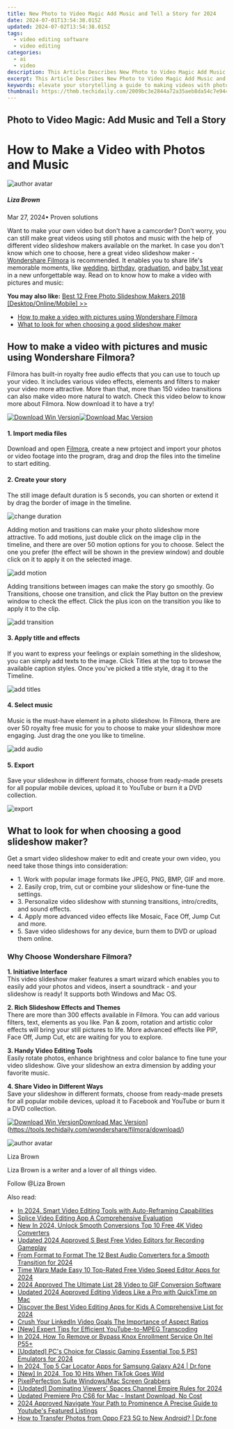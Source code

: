 ```yaml
---
title: New Photo to Video Magic Add Music and Tell a Story for 2024
date: 2024-07-01T13:54:38.015Z
updated: 2024-07-02T13:54:38.015Z
tags: 
  - video editing software
  - video editing
categories: 
  - ai
  - video
description: This Article Describes New Photo to Video Magic Add Music and Tell a Story for 2024
excerpt: This Article Describes New Photo to Video Magic Add Music and Tell a Story for 2024
keywords: elevate your storytelling a guide to making videos with photos and music,best photo music video makers for all users,ai animation best photo music video makers for all users,top picks easy video editors for photos and music,how to make a video with photos and music,top rated video creators for photos and music,photo to video magic add music and tell a story
thumbnail: https://thmb.techidaily.com/2009bc3e2844a72a35aeb8da54c7e944a8b3e4812872b9ea8cbcc32ac61bea57.jpg
---
```


## Photo to Video Magic: Add Music and Tell a Story

# How to Make a Video with Photos and Music

![author avatar](https://lh5.googleusercontent.com/-AIMmjowaFs4/AAAAAAAAAAI/AAAAAAAAABc/Y5UmwDaI7HU/s250-c-k/photo.jpg)

##### Liza Brown

 Mar 27, 2024• Proven solutions

Want to make your own video but don't have a camcorder? Don't worry, you can still make great videos using still photos and music with the help of different video slideshow makers available on the market. In case you don't know which one to choose, here a great video slideshow maker - [Wondershare Filmora](https://tools.techidaily.com/wondershare/filmora/download/) is recommended. It enables you to share life's memorable moments, like [wedding](https://tools.techidaily.com/wondershare/filmora/download/), [birthday,](https://tools.techidaily.com/wondershare/filmora/download/) [graduation](https://tools.techidaily.com/wondershare/filmora/download/), and [baby 1st year](https://tools.techidaily.com/wondershare/filmora/download/) in a new unforgettable way. Read on to know how to make a video with pictures and music:

**You may also like:** [Best 12 Free Photo Slideshow Makers 2018 \[Desktop/Online/Mobile\] >>](https://tools.techidaily.com/wondershare/filmora/download/)

* [How to make a video with pictures using Wondershare Filmora](#part1)
* [What to look for when choosing a good slideshow maker](#part2)

## How to make a video with pictures and music using Wondershare Filmora?

Filmora has built-in royalty free audio effects that you can use to touch up your video. It includes various video effects, elements and filters to maker your video more attractive. More than that, more than 150 video transitions can also make video more natural to watch. Check this video below to know more about Filmora. Now download it to have a try!

[![Download Win Version](https://images.wondershare.com/filmora/guide/download-btn-win.jpg)](https://tools.techidaily.com/wondershare/filmora/download/)[![Download Mac Version](https://images.wondershare.com/filmora/guide/download-btn-mac.jpg)](https://tools.techidaily.com/wondershare/filmora/download/)

#### 1\. Import media files

Download and open [Filmora](https://tools.techidaily.com/wondershare/filmora/download/), create a new prtoject and import your photos or video footage into the program, drag and drop the files into the timeline to start editing.

#### 2\. Create your story

The still image default duration is 5 seconds, you can shorten or extend it by drag the border of image in the timeline.

![change duration](https://images.wondershare.com/filmora/article-images/drag-slideshow-9.jpg)

Adding motion and trasitions can make your photo slideshow more attractive. To add motions, just double click on the image clip in the timeline, and there are over 50 motion options for you to choose. Select the one you prefer (the effect will be shown in the preview window) and double click on it to apply it on the selected image.

![add motion](https://images.wondershare.com/filmora/guide/apply-motions-to-overlays-win.jpg)

Adding transitions between images can make the story go smoothly. Go Transitions, choose one transition, and click the Play button on the preview window to check the effect. Click the plus icon on the transition you like to apply it to the clip.

![add transition](https://images.wondershare.com/filmora/article-images/add-transition-9.jpg)

#### 3\. Apply title and effects

If you want to express your feelings or explain something in the slideshow, you can simply add texts to the image. Click Titles at the top to browse the available caption styles. Once you've picked a title style, drag it to the Timeline.

![add titles](https://images.wondershare.com/filmora/article-images/add-titles-9.jpg)

#### 4\. Select music

Music is the must-have element in a photo slideshow. In Filmora, there are over 50 royalty free music for you to choose to make your slideshow more engaging. Just drag the one you like to timeline.

![add audio](https://images.wondershare.com/filmora/article-images/add-audio-9.jpg)

#### 5\. Export

Save your slideshow in different formats, choose from ready-made presets for all popular mobile devices, upload it to YouTube or burn it a DVD collection.

![export](https://images.wondershare.com/filmora/guide/export-9-win.jpg)

## What to look for when choosing a good slideshow maker?

Get a smart video slideshow maker to edit and create your own video, you need take those things into consideration:

* 1\. Work with popular image formats like JPEG, PNG, BMP, GIF and more.
* 2\. Easily crop, trim, cut or combine your slideshow or fine-tune the settings.
* 3\. Personalize video slideshow with stunning transitions, intro/credits, and sound effects.
* 4\. Apply more advanced video effects like Mosaic, Face Off, Jump Cut and more.
* 5\. Save video slideshows for any device, burn them to DVD or upload them online.

### Why Choose Wondershare Filmora?

**1\. Initiative Interface**  
This video slideshow maker features a smart wizard which enables you to easily add your photos and videos, insert a soundtrack - and your slideshow is ready! It supports both Windows and Mac OS.

**2\. Rich Slideshow Effects and Themes**  
There are more than 300 effects available in Filmora. You can add various filters, text, elements as you like. Pan & zoom, rotation and artistic color effects will bring your still pictures to life. More advanced effects like PIP, Face Off, Jump Cut, etc are waiting for you to explore.

**3\. Handy Video Editing Tools**  
Easily rotate photos, enhance brightness and color balance to fine tune your video slideshow. Give your slideshow an extra dimension by adding your favorite music.

**4\. Share Video in Different Ways**  
Save your slideshow in different formats, choose from ready-made presets for all popular mobile devices, upload it to Facebook and YouTube or burn it a DVD collection.

[![Download Win Version](https://images.wondershare.com/filmora/guide/download-btn-win.jpg)](https://tools.techidaily.com/wondershare/filmora/download/)[Download Mac Version](https://images.wondershare.com/filmora/guide/download-btn-mac.jpg)](https://tools.techidaily.com/wondershare/filmora/download/)

![author avatar](https://lh5.googleusercontent.com/-AIMmjowaFs4/AAAAAAAAAAI/AAAAAAAAABc/Y5UmwDaI7HU/s250-c-k/photo.jpg)

Liza Brown

Liza Brown is a writer and a lover of all things video.

Follow @Liza Brown

<span class="atpl-alsoreadstyle">Also read:</span>
<div><ul>
<li><a href="https://video-ai-editor.techidaily.com/in-2024-smart-video-editing-tools-with-auto-reframing-capabilities/"><u>In 2024, Smart Video Editing Tools with Auto-Reframing Capabilities</u></a></li>
<li><a href="https://video-ai-editor.techidaily.com/splice-video-editing-app-a-comprehensive-evaluation/"><u>Splice Video Editing App A Comprehensive Evaluation</u></a></li>
<li><a href="https://video-ai-editor.techidaily.com/new-in-2024-unlock-smooth-conversions-top-10-free-4k-video-converters/"><u>New In 2024, Unlock Smooth Conversions Top 10 Free 4K Video Converters</u></a></li>
<li><a href="https://video-ai-editor.techidaily.com/updated-2024-approved-s-best-free-video-editors-for-recording-gameplay/"><u>Updated 2024 Approved S Best Free Video Editors for Recording Gameplay</u></a></li>
<li><a href="https://video-ai-editor.techidaily.com/from-format-to-format-the-12-best-audio-converters-for-a-smooth-transition-for-2024/"><u>From Format to Format The 12 Best Audio Converters for a Smooth Transition for 2024</u></a></li>
<li><a href="https://video-ai-editor.techidaily.com/time-warp-made-easy-10-top-rated-free-video-speed-editor-apps-for-2024/"><u>Time Warp Made Easy 10 Top-Rated Free Video Speed Editor Apps for 2024</u></a></li>
<li><a href="https://video-ai-editor.techidaily.com/2024-approved-the-ultimate-list-28-video-to-gif-conversion-software/"><u>2024 Approved The Ultimate List 28 Video to GIF Conversion Software</u></a></li>
<li><a href="https://video-ai-editor.techidaily.com/updated-2024-approved-editing-videos-like-a-pro-with-quicktime-on-mac/"><u>Updated 2024 Approved Editing Videos Like a Pro with QuickTime on Mac</u></a></li>
<li><a href="https://video-ai-editor.techidaily.com/discover-the-best-video-editing-apps-for-kids-a-comprehensive-list-for-2024/"><u>Discover the Best Video Editing Apps for Kids A Comprehensive List for 2024</u></a></li>
<li><a href="https://video-ai-editor.techidaily.com/crush-your-linkedin-video-goals-the-importance-of-aspect-ratios/"><u>Crush Your LinkedIn Video Goals The Importance of Aspect Ratios</u></a></li>
<li><a href="https://some-techniques.techidaily.com/new-expert-tips-for-efficient-youtube-to-mpeg-transcoding/"><u>[New] Expert Tips for Efficient YouTube-to-MPEG Transcoding</u></a></li>
<li><a href="https://unlock-android.techidaily.com/in-2024-how-to-remove-or-bypass-knox-enrollment-service-on-itel-p55plus-by-drfone-android/"><u>In 2024, How To Remove or Bypass Knox Enrollment Service On Itel P55+</u></a></li>
<li><a href="https://screen-capture.techidaily.com/updated-pcs-choice-for-classic-gaming-essential-top-5-ps1-emulators-for-2024/"><u>[Updated] PC's Choice for Classic Gaming  Essential Top 5 PS1 Emulators for 2024</u></a></li>
<li><a href="https://android-location-track.techidaily.com/in-2024-top-5-car-locator-apps-for-samsung-galaxy-a24-drfone-by-drfone-virtual-android/"><u>In 2024, Top 5 Car Locator Apps for Samsung Galaxy A24 | Dr.fone</u></a></li>
<li><a href="https://tiktok-video-recordings.techidaily.com/new-in-2024-top-10-hits-when-tiktok-goes-wild/"><u>[New] In 2024, Top 10 Hits  When TikTok Goes Wild</u></a></li>
<li><a href="https://screen-recording.techidaily.com/pixelperfection-suite-windowsmac-screen-grabbers/"><u>PixelPerfection Suite  Windows/Mac Screen Grabbers</u></a></li>
<li><a href="https://facebook-record-videos.techidaily.com/updated-dominating-viewers-spaces-channel-empire-rules-for-2024/"><u>[Updated] Dominating Viewers' Spaces  Channel Empire Rules for 2024</u></a></li>
<li><a href="https://ai-video-apps.techidaily.com/updated-premiere-pro-cs6-for-mac-instant-download-no-cost/"><u>Updated Premiere Pro CS6 for Mac - Instant Download, No Cost</u></a></li>
<li><a href="https://youtube-stream.techidaily.com/2024-approved-navigate-your-path-to-prominence-a-precise-guide-to-youtubes-featured-listings/"><u>2024 Approved  Navigate Your Path to Prominence  A Precise Guide to Youtube's Featured Listings</u></a></li>
<li><a href="https://android-transfer.techidaily.com/how-to-transfer-photos-from-oppo-f23-5g-to-new-android-drfone-by-drfone-transfer-from-android-transfer-from-android/"><u>How to Transfer Photos from Oppo F23 5G to New Android? | Dr.fone</u></a></li>
</ul></div>

<ins class="adsbygoogle"
      style="display:block"
      data-ad-client="ca-pub-7571918770474297"
      data-ad-slot="8358498916"
      data-ad-format="auto"
      data-full-width-responsive="true"></ins>